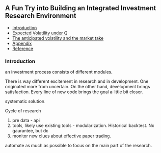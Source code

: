 #

## A Fun Try into Building an Integrated Investment Research Environment

- [Introduction](#introduction)
- [Expected Volatility under Q](#ma)
- [The anticipated volatility and the market take](#info)
- [Appendix](#appendix)
- [Reference](#ref)

### Introduction <a name="introduction"></a>

an investment process consists of different modules. 

There is way different excitement in research and in development. One originated more from uncertain. On the other hand, development brings satisfaction. Every line of new code brings the goal a little bit closer.

systematic solution.

Cycle of research 

1. pre data - api
2. tools, likely use existing tools - modularization. Historical backtest. No gaurantee, but do
3. monitor new clues about effective paper trading. 

automate as much as possible to focus on the main part of the research.
